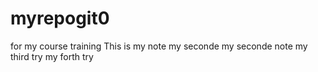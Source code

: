 # myrepogit0
for my course training
This is my note
my seconde
my seconde note
my third try
my forth try
